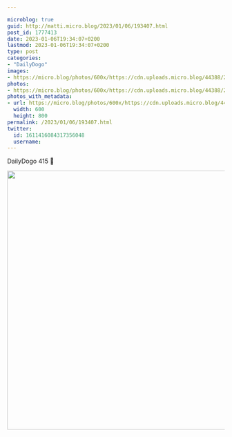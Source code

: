 ```yaml
---

microblog: true
guid: http://matti.micro.blog/2023/01/06/193407.html
post_id: 1777413
date: 2023-01-06T19:34:07+0200
lastmod: 2023-01-06T19:34:07+0200
type: post
categories:
- "DailyDogo"
images:
- https://micro.blog/photos/600x/https://cdn.uploads.micro.blog/44388/2023/074e47e3f1.jpg
photos:
- https://micro.blog/photos/600x/https://cdn.uploads.micro.blog/44388/2023/074e47e3f1.jpg
photos_with_metadata:
- url: https://micro.blog/photos/600x/https://cdn.uploads.micro.blog/44388/2023/074e47e3f1.jpg
  width: 600
  height: 800
permalink: /2023/01/06/193407.html
twitter:
  id: 1611416084317356048
  username:
---
```

DailyDogo 415 🐶

<img src="/media/uploads/2023/074e47e3f1.jpg" width="600" alt="" />
